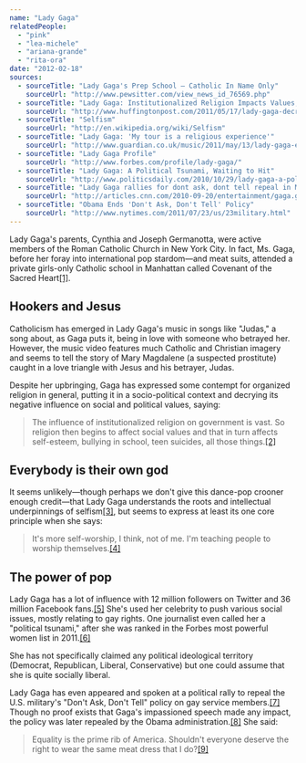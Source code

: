 ```yaml
---
name: "Lady Gaga"
relatedPeople:
  - "pink"
  - "lea-michele"
  - "ariana-grande"
  - "rita-ora"
date: "2012-02-18"
sources:
  - sourceTitle: "Lady Gaga's Prep School – Catholic In Name Only"
    sourceUrl: "http://www.pewsitter.com/view_news_id_76569.php"
  - sourceTitle: "Lady Gaga: Institutionalized Religion Impacts Values, Affects Teen Suicide"
    sourceUrl: "http://www.huffingtonpost.com/2011/05/17/lady-gaga-decries-organized-religion-society_n_863076.html"
  - sourceTitle: "Selfism"
    sourceUrl: "http://en.wikipedia.org/wiki/Selfism"
  - sourceTitle: "Lady Gaga: 'My tour is a religious experience'"
    sourceUrl: "http://www.guardian.co.uk/music/2011/may/13/lady-gaga-exclusive-guardian-interview"
  - sourceTitle: "Lady Gaga Profile"
    sourceUrl: "http://www.forbes.com/profile/lady-gaga/"
  - sourceTitle: "Lady Gaga: A Political Tsunami, Waiting to Hit"
    sourceUrl: "http://www.politicsdaily.com/2010/10/29/lady-gaga-a-political-tsunami-waiting-to-hit/"
  - sourceTitle: "Lady Gaga rallies for dont ask, dont tell repeal in Maine"
    sourceUrl: "http://articles.cnn.com/2010-09-20/entertainment/gaga.gays.military_1_repeal-don-t-republican-filibuster-senators?_s=PM:SHOWBIZ"
  - sourceTitle: "Obama Ends 'Don't Ask, Don't Tell' Policy"
    sourceUrl: "http://www.nytimes.com/2011/07/23/us/23military.html"
---
```


Lady Gaga's parents, Cynthia and Joseph Germanotta, were active members of the Roman Catholic Church in New York City. In fact, Ms. Gaga, before her foray into international pop stardom—and meat suits, attended a private girls-only Catholic school in Manhattan called Covenant of the Sacred Heart<a class="source-citation" href="#http://www.pewsitter.com/view_news_id_76569.php" title="Lady Gaga&apos;s Prep School – Catholic In Name Only">[1]</a>.


## Hookers and Jesus

Catholicism has emerged in Lady Gaga's music in songs like "Judas," a song about, as Gaga puts it, being in love with someone who betrayed her. However, the music video features much Catholic and Christian imagery and seems to tell the story of Mary Magdalene (a suspected prostitute) caught in a love triangle with Jesus and his betrayer, Judas.

Despite her upbringing, Gaga has expressed some contempt for organized religion in general, putting it in a socio-political context and decrying its negative influence on social and political values, saying:

>The influence of institutionalized religion on government is vast. So religion then begins to affect social values and that in turn affects self-esteem, bullying in school, teen suicides, all those things.<a class="source-citation" href="#http://www.huffingtonpost.com/2011/05/17/lady-gaga-decries-organized-religion-society_n_863076.html" title="Lady Gaga: Institutionalized Religion Impacts Values, Affects Teen Suicide">[2]</a>

## Everybody is their own god

It seems unlikely—though perhaps we don't give this dance-pop crooner enough credit—that Lady Gaga understands the roots and intellectual underpinnings of selfism<a class="source-citation" href="#http://en.wikipedia.org/wiki/Selfism" title="Selfism">[3]</a>, but seems to express at least its one core principle when she says:

>It's more self-worship, I think, not of me. I'm teaching people to worship themselves.<a class="source-citation" href="#http://www.guardian.co.uk/music/2011/may/13/lady-gaga-exclusive-guardian-interview" title="Lady Gaga: &apos;My tour is a religious experience&apos;">[4]</a>

## The power of pop

Lady Gaga has a lot of influence with 12 million followers on Twitter and 36 million Facebook fans.<a class="source-citation" href="#http://www.forbes.com/profile/lady-gaga/" title="Lady Gaga Profile">[5]</a> She's used her celebrity to push various social issues, mostly relating to gay rights. One journalist even called her a "political tsunami," after she was ranked in the Forbes most powerful women list in 2011.<a class="source-citation" href="#http://www.politicsdaily.com/2010/10/29/lady-gaga-a-political-tsunami-waiting-to-hit/" title="Lady Gaga: A Political Tsunami, Waiting to Hit">[6]</a>

She has not specifically claimed any political ideological territory (Democrat, Republican, Liberal, Conservative) but one could assume that she is quite socially liberal.

Lady Gaga has even appeared and spoken at a political rally to repeal the U.S. military's "Don't Ask, Don't Tell" policy on gay service members.<a class="source-citation" href="#http://articles.cnn.com/2010-09-20/entertainment/gaga.gays.military_1_repeal-don-t-republican-filibuster-senators?_s=PM:SHOWBIZ" title="Lady Gaga rallies for &apos;don&apos;t ask, don&apos;t tell&apos; repeal in Maine">[7]</a> Though no proof exists that Gaga's impassioned speech made any impact, the policy was later repealed by the Obama administration.<a class="source-citation" href="#http://www.nytimes.com/2011/07/23/us/23military.html" title="Obama Ends &apos;Don&apos;t Ask, Don&apos;t Tell&apos; Policy">[8]</a> She said:

>Equality is the prime rib of America. Shouldn't everyone deserve the right to wear the same meat dress that I do?<a class="source-citation" href="#http://articles.cnn.com/2010-09-20/entertainment/gaga.gays.military_1_repeal-don-t-republican-filibuster-senators?_s=PM:SHOWBIZ" title="Lady Gaga rallies for dont ask, dont tell repeal in Maine">[9]</a>